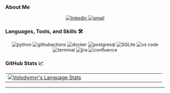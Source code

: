 ### About Me

<div align="center">
<a href="https://www.linkedin.com/in/volodymyr-ohy-3bb0b11a3/">
<img src="https://img.shields.io/badge/visit%20my%20Linkedin-0A66C2?style=for-the-badge&logo=linkedin&logoColor=white" alt="linkedin" />
</a>
<a href="mailto:vovaraigester@gmail.com">
<img src="https://img.shields.io/badge/email%20me-EA4335?style=for-the-badge&logo=gmail&logoColor=white" alt="gmail" />
</a>
</div>


### Languages, Tools, and Skills 🛠
<div align="center">
      
<img src="https://img.shields.io/badge/python-3776AB?style=for-the-badge&logo=python&logoColor=white" alt="python" /> 
<img src="https://img.shields.io/badge/githubactions-100000?style=for-the-badge&logo=githubactions&logoColor=white" alt="githubactions" />
<img src="https://img.shields.io/badge/docker-3776AB?style=for-the-badge&logo=docker&logoColor=white" alt="docker" />
<img src="https://img.shields.io/badge/postgresql-336791?style=for-the-badge&logo=postgresql&logoColor=white" alt="postgresql" />
<img src="https://img.shields.io/badge/sqlite-003B57?style=for-the-badge&logo=sqlite&logoColor=white" alt="SQLite" />
<img src="https://img.shields.io/badge/vs%20code-007ACC?style=for-the-badge&logo=visual%20studio%20code&logoColor=white" alt="vs code" />
<img src="https://img.shields.io/badge/terminal%20commands-black?style=for-the-badge&logo=windows%20terminal&logoColor=white" alt="terminal" />
<img src="https://img.shields.io/badge/jira-0052CC?style=for-the-badge&logo=jira&logoColor=white" alt="jira" />
<img src="https://img.shields.io/badge/confluence-172B4D?style=for-the-badge&logo=confluence&logoColor=white" alt="confluence" />
</div>

### GitHub Stats 📈
<div align="center">
  <table width="100%">
    <tbody>
      <tr>
        <td width="50%" style="border: none !important;">
        <div align="center" width="100%">
          <a href="https://github.com/raigester">
            <img src="https://github-readme-stats.vercel.app/api/top-langs/?username=raigester&hide=ruby&layout=compact&hide_border=true&langs_count=6" alt="Volodymyr's Language Stats" vertical-align="middle"/>
          </a>
        </div>
        </td>
        <td width="50%" style="border: none !important;">
        <div align="center" width="100%">
          <a href="https://github.com/raigester">
            <img src="https://github-readme-stats.vercel.app/api?username=raigester&show_icons=true&hide=stars&hide_border=true" alt="" vertical-align="middle"/>
          </a>
        </div>
        </td>
      </tr>
    </tbody>
  <table>
<div>

---
